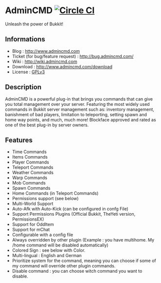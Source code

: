 AdminCMD [![Circle CI](https://circleci.com/gh/Belphemur/AdminCmd.png?build-passed=4823778a8e73cf1a8812946b3e0ee570a92c03c2)](https://circleci.com/gh/Belphemur/AdminCmd)
================================
Unleash the power of Bukkit!

Informations
------------
* Blog : http://www.admincmd.com
* Ticket (for bug/feature request) : http://bug.admincmd.com/
* Wiki : http://wiki.admincmd.com
* Download :  http://www.admincmd.com/download
* License : [GPLv3](https://www.gnu.org/licenses/gpl.html)

Description
------------
AdminCMD is a powerful plug-in that brings you commands that can give you total management over your server. 
Featuring the most widely used commands in Bukkit server management such as: inventory management, 
banishment of bad players, limitation to teleporting, setting spawn and home way points, and much, much more! 
Blockface approved and rated as one of the best plug-in by server owners.

Features
--------
* Time Commands
* Items Commands
* Player Commands
* Teleport Commands
* Weather Commands
* Warp Commands
* Mob Commands
* Spawn Commands
* Home Commands (in Teleport Commands)
* Permissions support (see below)
* Multi-World Support
* Auto-Afk with Auto-Kick (can be configured in confg File)
* Support Permissions Plugins (Official Bukkit, TheYeti version, PermissionsEX)
* Support for OddItem
* Support for mChat
* Configurable with a config file
* Always overridden by other plugin (Example : you have multihome. My /home command will be disabled automatically)
* Colored Sign : see below with Color.
* Multi-lingual : English and German
* Prioritize system for the command, meaning you can choose if some of my command will override other plugin commands.
* Disable command : you can choose witch command you want to disable.
